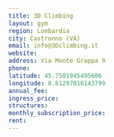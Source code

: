 ```yaml
---
title: 3D Climbing
layout: gym
region: Lombardia
city: Castronno (VA)
email: info@3Dclimbing.it
website: 
address: Via Monte Grappa 9
phone: 
latitude: 45.7501945495606
longitude: 8.81297016143799
annual_fee: 
ingress_price: 
structures: 
monthly_subscription_price: 
rent: 
---
```



